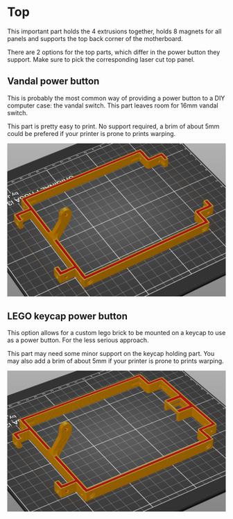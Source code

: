 # Top

This important part holds the 4 extrusions together, holds 8 magnets for all panels and supports the top back corner of the motherboard.

There are 2 options for the top parts, which differ in the power button they support. Make sure to pick the corresponding laser cut top panel.

## Vandal power button

This is probably the most common way of providing a power button to a DIY computer case: the vandal switch. This part leaves room for 16mm vandal switch.

This part is pretty easy to print. No support required, a brim of about 5mm could be prefered if your printer is prone to prints warping.

![Slicer screenshot](screenshot-vandal.png)

## LEGO keycap power button

This option allows for a custom lego brick to be mounted on a keycap to use as a power button. For the less serious approach.

This part may need some minor support on the keycap holding part. You may also add a brim of about 5mm if your printer is prone to prints warping.

![Slicer screenshot](screenshot-keycap.png)